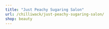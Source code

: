 ```yaml
---
title: "Just Peachy Sugaring Salon"
url: /chilliwack/just-peachy-sugaring-salon/
shop: beauty
---
```

